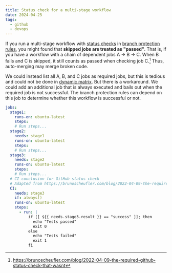 ```yaml
---
title: Status check for a multi-stage workflow
date: 2024-04-25
tags:
  - github
  - devops
---
```


If you run a multi-stage workflow with [status checks](https://docs.github.com/en/pull-requests/collaborating-with-pull-requests/collaborating-on-repositories-with-code-quality-features/about-status-checks) in [branch protection rules](https://docs.github.com/en/repositories/configuring-branches-and-merges-in-your-repository/managing-protected-branches/managing-a-branch-protection-rule), you might found that **skipped jobs are treated as "passed"**. That is, if you have a workflow with a chain of dependent jobs A -> B -> C. When B fails and C is skipped, it still counts as passed when checking job C.[^1] Thus, auto-merging may merge broken code.

<!-- more -->

We could instead list all A, B, and C jobs as required jobs, but this is tedious and could not be done in [dynamic matrix](2024-04-24-dynamic-parallel-gha.md). But there is a workaround. We could add an additional job that is always executed and bails out when the required job is not successful. The branch protection rules can depend on this job to determine whether this workflow is successful or not.

[^1]: https://brunoscheufler.com/blog/2022-04-09-the-required-github-status-check-that-wasnt

```yaml
jobs:
  stage1:
    runs-on: ubuntu-latest
    steps:
    # Run steps...
  stage2:
    needs: stage1
    runs-on: ubuntu-latest
    steps:
    # Run steps...
  stage3:
    needs: stage2
    runs-on: ubuntu-latest
    steps:
    # Run steps...
  # CI conclusion for GitHub status check
  # Adapted from https://brunoscheufler.com/blog/2022-04-09-the-required-github-status-check-that-wasnt
  CI:
    needs: stage3
    if: always()
    runs-on: ubuntu-latest
    steps:
      - run: |
          if [[ ${{ needs.stage3.result }} == "success" ]]; then
            echo "Tests passed"
            exit 0
          else
            echo "Tests failed"
            exit 1
          fi
```
